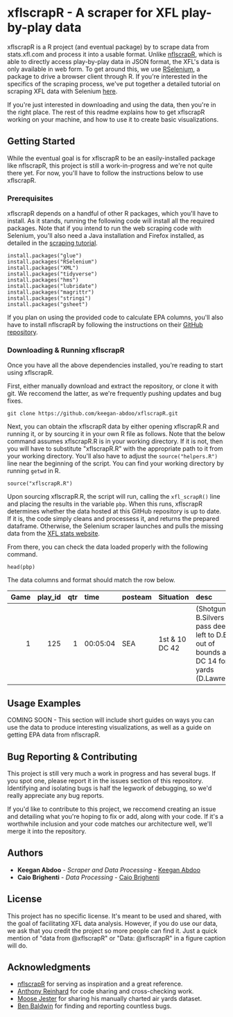 # xflscrapR - A scraper for XFL play-by-play data

xflscrapR is a R project (and eventual package) by to scrape data from stats.xfl.com and process it into a usable format. Unlike [nflscrapR](https://github.com/maksimhorowitz/nflscrapR), which is able to directly access play-by-play data in JSON format, the XFL's data is only available in web form. To get around this, we use [RSelenium](https://cran.r-project.org/web/packages/RSelenium/index.html), a package to drive a browser client through R. If you're interested in the specifics of the scraping process, we've put together a detailed tutorial on scraping XFL data with Selenium [here](https://github.com/keegan-abdoo/xflscrapR/blob/master/ScrapingAndCleaningTutorial.md).

If you're just interested in downloading and using the data, then you're in the right place. The rest of this readme explains how to get xflscrapR working on your machine, and how to use it to create basic visualizations.

## Getting Started

While the eventual goal is for xflscrapR to be an easily-installed package like nflscrapR, this project is still a work-in-progress and we're not quite there yet. For now, you'll have to follow the instructions below to use xflscrapR.

### Prerequisites

xflscrapR depends on a handful of other R packages, which you'll have to install. As it stands, running the following code will install all the required packages. Note that if you intend to run the web scraping code with Selenium, you'll also need a Java installation and Firefox installed, as detailed in the [scraping tutorial](https://github.com/keegan-abdoo/xflscrapR/blob/master/ScrapingAndCleaningTutorial.md).

```
install.packages("glue")
install.packages("RSelenium")
install.packages("XML")
install.packages("tidyverse")
install.packages("hms")
install.packages("lubridate")
install.packages("magrittr")
install.packages("stringi")
install.packages("gsheet")
```
If you plan on using the provided code to calculate EPA columns, you'll also have to install nflscrapR by following the instructions on their [GitHub repository](https://github.com/maksimhorowitz/nflscrapR).

### Downloading & Running xflscrapR

Once you have all the above dependencies installed, you're reading to start using xflscrapR. 

First, either manually download and extract the repository, or clone it with git. We reccomend the latter, as we're frequently pushing updates and bug fixes.

```
git clone https://github.com/keegan-abdoo/xflscrapR.git
```

Next, you can obtain the xflscrapR data by either opening xflscrapR.R and running it, or by sourcing it in your own R file as follows. Note that the below command assumes xflscrapR.R is in your working directory. If it is not, then you will have to substitute "xflscrapR.R" with the appropriate path to it from your working directory. You'll also have to adjust the ```source("helpers.R")``` line near the beginning of the script. You can find your working directory by running ```getwd``` in R.

```
source("xflscrapR.R")
```

Upon sourcing xflscrapR.R, the script will run, calling the ```xfl_scrapR()``` line and placing the results in the variable ```pbp```. When this runs, xflscrapR determines whether the data hosted at this GitHub repository is up to date. If it is, the code simply cleans and processess it, and returns the prepared dataframe. Otherwise, the Selenium scraper launches and pulls the missing data from the [XFL stats website](stats.xfl.com).

From there, you can check the data loaded properly with the following command.

```
head(pbp)
```
The data columns and format should match the row below. 

| Game| play_id| qtr|time     |posteam |Situation      |desc                                                                                          | DrivePlays| DriveYards|DriveTime | AwayScoreAfterDrive| HomeScoreAfterDrive|home_team |away_team |defteam | Week|    game_id| quarter_seconds_remaining| half_seconds_remaining| game_seconds_remaining|down | ydstogo| yardline_100| goal_to_go|play_type | shotgun| no_huddle| qb_spike| qb_kneel| sack| qb_scramble| pass_attempt| interception| complete_pass| throwaway|pass_length |pass_location |run_direction |run_location |run_gap | touchdown| fumble| yards_gained| first_down| turnover|turnover_type | fumble_lost| fourth_down_decision| extra_point_type| extra_point_conversion| penalty| solo_tackle| assist_tackle| tackle_for_loss|passer_player_name |receiver_player_name |rusher_player_name |interception_player_name |solo_tackle_player_name |assist_tackle_1_player_name |assist_tackle_2_player_name | air_yards| yards_after_catch|
|----:|-------:|---:|:--------|:-------|:--------------|:---------------------------------------------------------------------------------------------|----------:|----------:|:---------|-------------------:|-------------------:|:---------|:---------|:-------|----:|----------:|-------------------------:|----------------------:|----------------------:|:----|-------:|------------:|----------:|:---------|-------:|---------:|--------:|--------:|----:|-----------:|------------:|------------:|-------------:|---------:|:-----------|:-------------|:-------------|:------------|:-------|---------:|------:|------------:|----------:|--------:|:-------------|-----------:|--------------------:|----------------:|----------------------:|-------:|-----------:|-------------:|---------------:|:------------------|:--------------------|:------------------|:------------------------|:-----------------------|:---------------------------|:---------------------------|---------:|-----------------:|
|    1|     125|   1|00:05:04 |SEA     |1st & 10 DC 42 |(Shotgun) B.Silvers pass deep left to D.Byrd out of bounds at DC 14 for 28 yards (D.Lawrence) |         NA|         NA|NA        |                  NA|                  NA|DC        |SEA       |DC      |    1| 2020020800|                       304|                   1204|                   3004|1    |      10|           42|          0|dropback  |       1|         0|        0|       NA|    0|           0|            1|            0|             1|         0|deep        |left          |NA            |NA           |NA      |         0|      0|           28|          1|        0|NA            |           0|                   NA|               NA|                     NA|       0|           1|             0|               0|B.Silvers          |D.Byrd               |NA                 |NA                       |D.Lawrence              |NA                          |NA                          |        26|                 2|

## Usage Examples

COMING SOON - This section will include short guides on ways you can use the data to produce interesting visualizations, as well as a guide on getting EPA data from nflscrapR.

## Bug Reporting & Contributing

This project is still very much a work in progress and has several bugs. If you spot one, please report it in the issues section of this repository. Identifying and isolating bugs is half the legwork of debugging, so we'd really appreciate any bug reports.

If you'd like to contribute to this project, we reccomend creating an issue and detailing what you're hoping to fix or add, along with your code. If it's a worthwhile inclusion and your code matches our architecture well, we'll merge it into the repository.

## Authors

* **Keegan Abdoo** - *Scraper and Data Processing* - [Keegan Abdoo](https://twitter.com/KeeganAbdoo)
* **Caio Brighenti** - *Data Processing* - [Caio Brighenti](https://twitter.com/CaioBrighenti2)

## License

This project has no specific license. It's meant to be used and shared, with the goal of facilitating XFL data analysis. However, if you do use our data, we ask that you credit the project so more people can find it. Just a quick mention of "data from @xflscrapR" or "Data: @xflscrapR" in a figure caption will do.

## Acknowledgments

* [nflscrapR](https://github.com/maksimhorowitz/nflscrapR) for serving as inspiration and a great reference.
* [Anthony Reinhard](https://twitter.com/reinhurdler) for code sharing and cross-checking work.
* [Moose Jester](https://twitter.com/CFB_Moose) for sharing his manually charted air yards dataset.
* [Ben Baldwin](https://twitter.com/benbbaldwin) for finding and reporting countless bugs.
